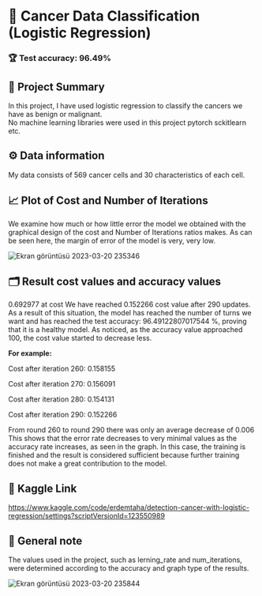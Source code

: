 # 🦠 Cancer Data Classification (Logistic Regression)
### 🏆 Test accuracy: 96.49%
## 📑 Project Summary
In this project, I have used logistic regression to classify the cancers we have as benign or malignant.       
No machine learning libraries were used in this project pytorch sckitlearn etc.

## ⚙️ Data information
My data consists of 569 cancer cells and 30 characteristics of each cell.

## 📈 Plot of Cost and Number of Iterations
We examine how much or how little error the model we obtained with the graphical design of the cost and Number of Iterations ratios makes. As can be seen here, the margin of error of the model is very, very low.

![Ekran görüntüsü 2023-03-20 235346](https://user-images.githubusercontent.com/54312783/226463544-3fcad5f4-99f1-42a9-8422-a74093099d34.png)

## 🗂 Result cost values and accuracy values 
0.692977 at cost We have reached 0.152266 cost value after 290 updates. As a result of this situation, the model has reached the number of turns we want and has reached the test accuracy: 96.49122807017544 %, proving that it is a healthy model. As noticed, as the accuracy value approached 100, the cost value started to decrease less.

**For example:**

Cost after iteration 260: 0.158155

Cost after iteration 270: 0.156091

Cost after iteration 280: 0.154131

Cost after iteration 290: 0.152266

From round 260 to round 290 there was only an average decrease of 0.006 This shows that the error rate decreases to very minimal values as the accuracy rate increases, as seen in the graph. In this case, the training is finished and the result is considered sufficient because further training does not make a great contribution to the model.

## 🔗 Kaggle Link
 https://www.kaggle.com/code/erdemtaha/detection-cancer-with-logistic-regression/settings?scriptVersionId=123550989
## 🧾 General note
The values used in the project, such as lerning_rate and num_iterations, were determined according to the accuracy and graph type of the results.


![Ekran görüntüsü 2023-03-20 235844](https://user-images.githubusercontent.com/54312783/226464805-f28f2ce1-3652-426a-804d-b39671ecb899.png)
